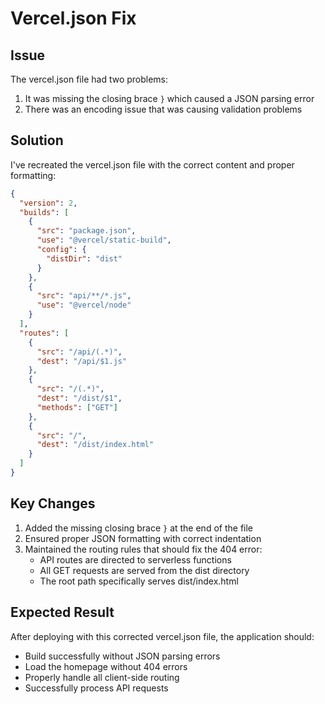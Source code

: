 # Vercel.json Fix

## Issue
The vercel.json file had two problems:
1. It was missing the closing brace `}` which caused a JSON parsing error
2. There was an encoding issue that was causing validation problems

## Solution
I've recreated the vercel.json file with the correct content and proper formatting:

```json
{
  "version": 2,
  "builds": [
    {
      "src": "package.json",
      "use": "@vercel/static-build",
      "config": {
        "distDir": "dist"
      }
    },
    {
      "src": "api/**/*.js",
      "use": "@vercel/node"
    }
  ],
  "routes": [
    {
      "src": "/api/(.*)",
      "dest": "/api/$1.js"
    },
    {
      "src": "/(.*)",
      "dest": "/dist/$1",
      "methods": ["GET"]
    },
    {
      "src": "/",
      "dest": "/dist/index.html"
    }
  ]
}
```

## Key Changes
1. Added the missing closing brace `}` at the end of the file
2. Ensured proper JSON formatting with correct indentation
3. Maintained the routing rules that should fix the 404 error:
   - API routes are directed to serverless functions
   - All GET requests are served from the dist directory
   - The root path specifically serves dist/index.html

## Expected Result
After deploying with this corrected vercel.json file, the application should:
- Build successfully without JSON parsing errors
- Load the homepage without 404 errors
- Properly handle all client-side routing
- Successfully process API requests